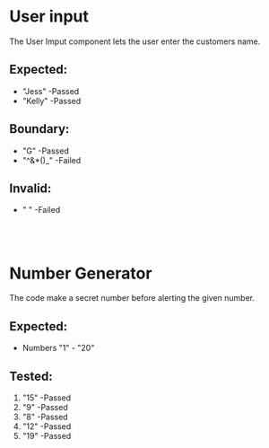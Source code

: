 # User input
The User Imput component lets the user enter the customers name.

## Expected:
 * "Jess" -Passed
 * "Kelly" -Passed

## Boundary:
* "G" -Passed
* "^&*()_" -Failed

## Invalid:
 * " " -Failed

<br>
<br>

# Number Generator
The code make a secret number before alerting the given number.

## Expected:
 * Numbers "1" - "20"

## Tested:
1. "15" -Passed
1. "9" -Passed
1. "8" -Passed
1. "12" -Passed
1. "19" -Passed